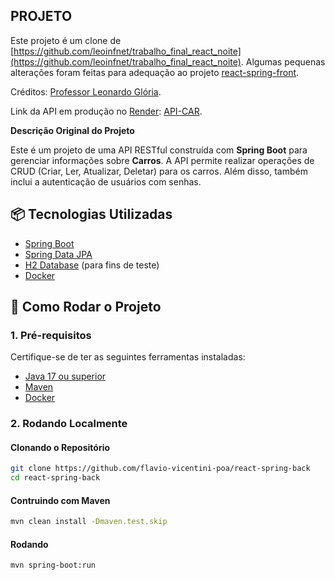 ##  **PROJETO**

Este projeto é um clone de [https://github.com/leoinfnet/trabalho_final_react_noite](https://github.com/leoinfnet/trabalho_final_react_noite).
Algumas pequenas alterações foram feitas para adequação ao projeto [react-spring-front](https://github.com/flavio-vicentini-poa/react-spring-front).

Créditos: [Professor Leonardo Glória](https://github.com/leoinfnet).

Link da API em produção no [Render](https://render.com/): [API-CAR](https://react-spring-back-car.onrender.com).

**Descrição Original do Projeto**

Este é um projeto de uma API RESTful construída com **Spring Boot** para gerenciar informações sobre **Carros**. A API permite realizar operações de CRUD (Criar, Ler, Atualizar, Deletar) para os carros. Além disso, também inclui a autenticação de usuários com senhas.

## 📦 **Tecnologias Utilizadas**

- [Spring Boot](https://spring.io/projects/spring-boot)
- [Spring Data JPA](https://spring.io/projects/spring-data)
- [H2 Database](https://www.h2database.com/html/main.html) (para fins de teste)
- [Docker](https://www.docker.com/)

## 🚀 **Como Rodar o Projeto**

### 1. **Pré-requisitos**

Certifique-se de ter as seguintes ferramentas instaladas:

- [Java 17 ou superior](https://adoptium.net/)
- [Maven](https://maven.apache.org/)
- [Docker](https://www.docker.com/get-started)

### 2. **Rodando Localmente**

#### Clonando o Repositório

```bash
git clone https://github.com/flavio-vicentini-poa/react-spring-back
cd react-spring-back
```

#### Contruindo com Maven
```bash
mvn clean install -Dmaven.test.skip
```
#### Rodando
```bash
mvn spring-boot:run
```

